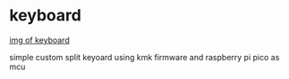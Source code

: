 # keyboard
[img of keyboard](P1510293.JPG)

simple custom split keyoard using kmk firmware and raspberry pi pico as mcu
